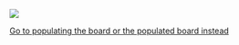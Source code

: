 ![](https://644db4de3505c40a0444-327723bce298e3ff5813fb42baeefbaa.ssl.cf1.rackcdn.com/ab4a46abad9a2f5878d93fda30745ab8.png)

[Go to populating the board or the populated board instead](https://github.com/kenneth558/plant_resistance_primary_perception/tree/Free/Where%20to%20find%20everything%20for%20making%20your%20own%20GWAAMC%20device)
